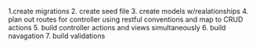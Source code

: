 1.create migrations
2. create seed file
3. create models w/realationships
4. plan out routes for controller using restful        conventions and map to CRUD actions
5. build controller actions and views simultaneously
6. build navagation
7. build validations
